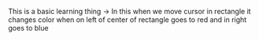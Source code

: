 This is a basic learning thing -> In this when we move cursor in rectangle it changes color when on left of center of rectangle goes to red and in right goes to blue
